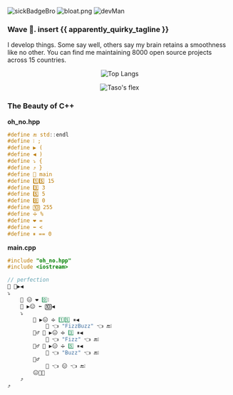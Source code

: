 ![sickBadgeBro](https://img.shields.io/badge/Experience%20(Node)-25%20years-blue) ![bloat.png](https://img.shields.io/badge/Bloat-High-red) ![devMan](https://img.shields.io/badge/Applicable%20Skills-None-yellow)

### Wave 👋. insert {{ apparently_quirky_tagline }}

I develop things. Some say well, others say my brain retains a smoothness like no other. You can find me maintaining 8000 open source projects across 15 countries.

<div align="center">
    
![Top Langs](https://github-readme-stats.vercel.app/api/top-langs/?username=TasoOneAsia&theme=tokyonight&layout=compact)
    
![Taso's flex](https://github-readme-stats.vercel.app/api?username=TasoOneAsia&count_private=true&theme=tokyonight&show_owner&custom_title=Tasos%20Meme%20Stats)
    
</div>

### The Beauty of C++

**oh_no.hpp**
```cpp
#define 🔚 std::endl  
#define ❕ ;  
#define ▶ (  
#define ◀ )  
#define ⤵ {  
#define ⤴ }  
#define 🤍 main  
#define 1️⃣5️⃣ 15  
#define 3️⃣ 3  
#define 5️⃣ 5  
#define 0️⃣ 0  
#define 🔟 255  
#define ➗ %  
#define ❤ =
#define ⬅ <
#define ⏸ == 0
```
**main.cpp**
```cpp
#include "oh_no.hpp"
#include <iostream>

// perfection
🔢 🤍▶◀
⤵
    🔢 😑 ❤ 0️⃣❕
    🔄 ▶😑 ⬅ 🔟◀
    ⤵
        🤔 ▶😑 ➗ 1️⃣5️⃣ ⏸◀
            📢 👈 "FizzBuzz" 👈 🔚❕
        🤷‍♂️ 🤔 ▶😑 ➗ 3️⃣ ⏸◀
            📢 👈 "Fizz" 👈 🔚❕
        🤷‍♂️ 🤔 ▶😑 ➗ 5️⃣ ⏸◀
            📢 👈 "Buzz" 👈 🔚❕
        🤷‍♂️
            📢 👈 😑 👈 🔚❕
        😑🔼❕
    ⤴
⤴
```






